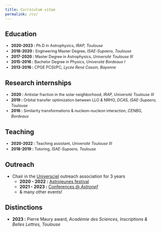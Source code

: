 ```yaml
---
title: Curriculum vitae
permalink: /cv/
---
```


## Education

<div class="education-list" style="font-size: 0.9em; line-height: 1.4;">
  <ul style="list-style-type: disc; padding-left: 20px;">
    <li><strong>2020-2023 :</strong> Ph.D in Astrophysics, <em>IRAP, Toulouse</em></li>
    <li><strong>2018-2020 :</strong> Engineering Master Degree, <em>ISAE-Supaero, Toulouse</em></li>
    <li><strong>2017-2020 :</strong> Master Degree in Astrophysics, <em>Université Toulouse III</em></li>
    <li><strong>2015-2016 :</strong> Bachelor Degree in Physics, <em>Université Bordeaux I</em></li>
    <li><strong>2013-2016 :</strong> CPGE PCSI/PC, <em>Lycée René Cassin, Bayonne</em></li>
  </ul>
</div>

## Research internships

<div class="experience-list" style="font-size: 0.9em; line-height: 1.4;">
  <ul style="list-style-type: disc; padding-left: 20px;">
    <li><strong>2020 :</strong> Antistar fraction in the solar neighborhood, <em>IRAP, Université Toulouse III</em></li>
    <li><strong>2019 :</strong> Orbital transfer optimization between LLO & NRHO, <em>DCAS, ISAE-Supaero, Toulouse</em></li>
    <li><strong>2016 :</strong> Similarity transformations & nucleon-nucleon interaction, <em>CENBG, Bordeaux</em></li>
  </ul>
</div>

## Teaching 

<div class="teaching-list" style="font-size: 0.9em; line-height: 1.4;">
  <ul style="list-style-type: disc; padding-left: 20px;">
    <li><strong>2020-2022 :</strong> Teaching assistant, <em>Université Toulouse III</em></li>
    <li><strong>2018-2019 :</strong> Tutoring, <em>ISAE-Supaero, Toulouse</em></li>
  </ul>
</div>

## Outreach 

- Chair in the [Universciel](https://www.universciel.net/) outreach association for 3 years
    - <strong>2020 - 2022 :</strong> [Astrojeunes festival](https://www.festival-astronomie.com/astro-jeunes)
    - <strong>2021 - 2023 :</strong> [Conferences @ *Astronef*](https://www.universciel.net/astronef)
    - & many other events!


## Distinctions

- <strong>2023 :</strong> Pierre Maury award, <em>Académie des Sciences, Inscriptions & Belles Lettres, Toulouse</em>